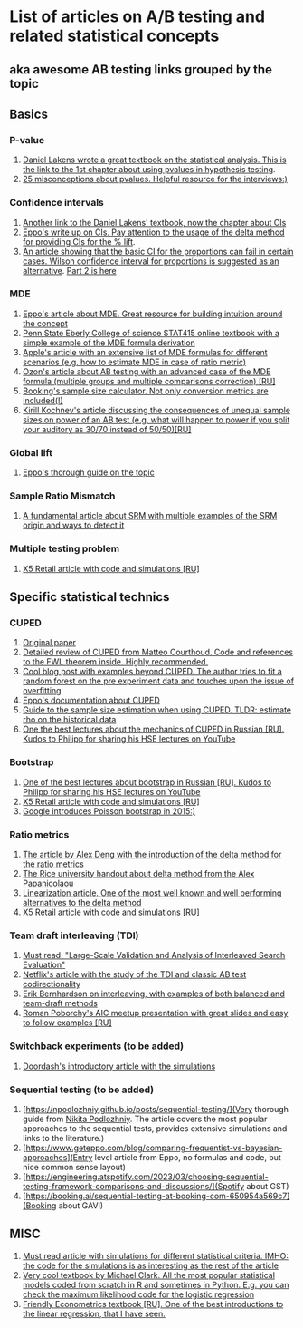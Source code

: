 # List of articles on A/B testing and related statistical concepts
## aka awesome AB testing links grouped by the topic

## Basics
### P-value
1. [Daniel Lakens wrote a great textbook on the statistical analysis. This is the link to the 1st chapter about using pvalues in hypothesis testing](https://lakens.github.io/statistical_inferences/01-pvalue.html).
2. [25 misconceptions about pvalues. Helpful resource for the interviews:)](https://pmc.ncbi.nlm.nih.gov/articles/PMC4877414/)

### Confidence intervals
1. [Another link to the Daniel Lakens' textbook, now the chapter about CIs](https://lakens.github.io/statistical_inferences/07-CI.html)
2. [Eppo's write up on CIs. Pay attention to the usage of the delta method for providing CIs for the % lift](https://docs.geteppo.com/statistics/confidence-intervals/statistical-nitty-gritty/).
3. [An article showing that the basic CI for the proportions can fail in certain cases. Wilson confidence interval for proportions is suggested as an alternative](https://www.econometrics.blog/post/don-t-use-the-textbook-ci-for-a-proportion/). [Part 2 is here](https://www.econometrics.blog/post/the-wilson-confidence-interval-for-a-proportion/)

### MDE
1. [Eppo's article about MDE. Great resource for building intuition around the concept](https://docs.geteppo.com/statistics/sample-size-calculator/mde/)
2. [Penn State Eberly College of science STAT415 online textbook with a simple example of the MDE formula derivation](https://online.stat.psu.edu/stat415/lesson/25/25.3)
3. [Apple's article with an extensive list of MDE formulas for different scenarios (e.g. how to estimate MDE in case of ratio metric)](https://arxiv.org/abs/2305.16459)
4. [Ozon's article about AB testing with an advanced case of the MDE formula (multiple groups and multiple comparisons correction) \[RU\]](https://habr.com/ru/companies/ozontech/articles/712306/)
5. [Booking's sample size calculator. Not only conversion metrics are included(!)](https://bookingcom.github.io/powercalculator/)
6. [Kirill Kochnev's article discussing the consequences of unequal sample sizes on power of an AB test (e.g. what will happen to power if you split your auditory as 30/70 instead of 50/50)\[RU\]](https://koch-kir.medium.com/мощность-а-в-теста-с-неравными-выборками-4859ce2ddb13)

### Global lift
1. [Eppo's thorough guide on the topic](https://docs.geteppo.com/statistics/global-lift/)

### Sample Ratio Mismatch
1. [A fundamental article about SRM with multiple examples of the SRM origin and ways to detect it](https://www.researchgate.net/publication/334720020_Diagnosing_Sample_Ratio_Mismatch_in_Online_Controlled_Experiments_A_Taxonomy_and_Rules_of_Thumb_for_Practitioners)

### Multiple testing problem
1. [X5 Retail article with code and simulations \[RU\]](https://habr.com/ru/companies/X5Tech/articles/842426/)

## Specific statistical technics

### CUPED
1. [Original paper](https://www.researchgate.net/publication/237838291_Improving_the_Sensitivity_of_Online_Controlled_Experiments_by_Utilizing_Pre-Experiment_Data)
2. [Detailed review of CUPED from Matteo Courthoud. Code and references to the FWL theorem inside. Highly recommended.](https://matteocourthoud.github.io/post/cuped/)
3. [Cool blog post with examples beyond CUPED. The author tries to fit a random forest on the pre experiment data and touches upon the issue of overfitting](http://www.degeneratestate.org/posts/2018/Jan/04/reducing-the-variance-of-ab-test-using-prior-information/)
4. [Eppo's documentation about CUPED](https://docs.geteppo.com/statistics/cuped/)
5. [Guide to the sample size estimation when using CUPED. TLDR: estimate rho on the historical data](https://www.statsig.com/blog/how-to-plan-test-duration-cuped)
6. [One the best lectures about the mechanics of CUPED in Russian \[RU\]. Kudos to Philipp for sharing his HSE lectures on YouTube](https://www.youtube.com/watch?v=nGNeehLcXm0&list=PLNKXA-74YGLiK5Ig_evBlT8PqkQMexFIv&index=14)

### Bootstrap
1. [One of the best lectures about bootstrap in Russian \[RU\]. Kudos to Philipp for sharing his HSE lectures on YouTube](https://www.youtube.com/watch?v=CjVNOeX-Ahk&list=PLNKXA-74YGLjDOtDSZEFoy1yP-3AfiHUC&index=20)
2. [X5 Retail article with code and simulations \[RU\]](https://habr.com/ru/companies/X5Tech/articles/679842/)
3. [Google introduces Poisson bootstrap in 2015:)](https://www.unofficialgoogledatascience.com/2015/08/an-introduction-to-poisson-bootstrap26.html)

### Ratio metrics
1. [The article by Alex Deng with the introduction of the delta method for the ratio metrics](https://alexdeng.github.io/public/files/kdd2018-dm.pdf)
2. [The Rice university handout about delta method from the Alex Papanicolaou](https://www.stat.rice.edu/~dobelman/notes_papers/math/TaylorAppDeltaMethod.pdf)
3. [Linearization article. One of the most well known and well performing alternatives to the delta method](https://www.researchgate.net/publication/322969314_Consistent_Transformation_of_Ratio_Metrics_for_Efficient_Online_Controlled_Experiments)
4. [X5 Retail article with code and simulations \[RU\]](https://habr.com/ru/companies/X5Tech/articles/740476/)

### Team draft interleaving (TDI)
1. [Must read: "Large-Scale Validation and Analysis of Interleaved Search Evaluation"](https://www.cs.cornell.edu/people/tj/publications/chapelle_etal_12a.pdf)
2. [Netflix's article with the study of the TDI and classic AB test codirectionality](https://netflixtechblog.com/interleaving-in-online-experiments-at-netflix-a04ee392ec55?gi=bd185003adcf)
3. [Erik Bernhardson on interleaving, with examples of both balanced and team-draft methods](https://www.youtube.com/watch?v=-1npOZBQ7AQ)
4. [Roman Poborchy's AIC meetup presentation with great slides and easy to follow examples \[RU\]](https://www.youtube.com/watch?v=voY7waRb_D0)

### Switchback experiments (to be added)
1. [Doordash's introductory article with the simulations](https://careersatdoordash.com/blog/experiment-rigor-for-switchback-experiment-analysis/)

### Sequential testing (to be added)
1. [https://npodlozhniy.github.io/posts/sequential-testing/](Very thorough guide from [Nikita Podlozhniy](https://www.linkedin.com/in/niki4-inc/). The article covers the most popular approaches to the sequential tests, provides extensive simulations and links to the literature.)
2. [https://www.geteppo.com/blog/comparing-frequentist-vs-bayesian-approaches](Entry level article from Eppo, no formulas and code, but nice common sense layout)
3. [https://engineering.atspotify.com/2023/03/choosing-sequential-testing-framework-comparisons-and-discussions/](Spotify about GST)
4. [https://booking.ai/sequential-testing-at-booking-com-650954a569c7](Booking about GAVI)

## MISC
1. [Must read article with simulations for different statistical criteria. IMHO: the code for the simulations is as interesting as the rest of the article](https://vkteam.medium.com/practitioners-guide-to-statistical-tests-ed2d580ef04f)
2. [Very cool textbook by Michael Clark. All the most popular statistical models coded from scratch in R and sometimes in Python. E.g. you can check the maximum likelihood code for the logistic regression](https://m-clark.github.io/models-by-example/zi.html)
3. [Friendly Econometrics textbook \[RU\]. One of the best introductions to the linear regression, that I have seen.](https://books.econ.msu.ru/Introduction-to-Econometrics/)
